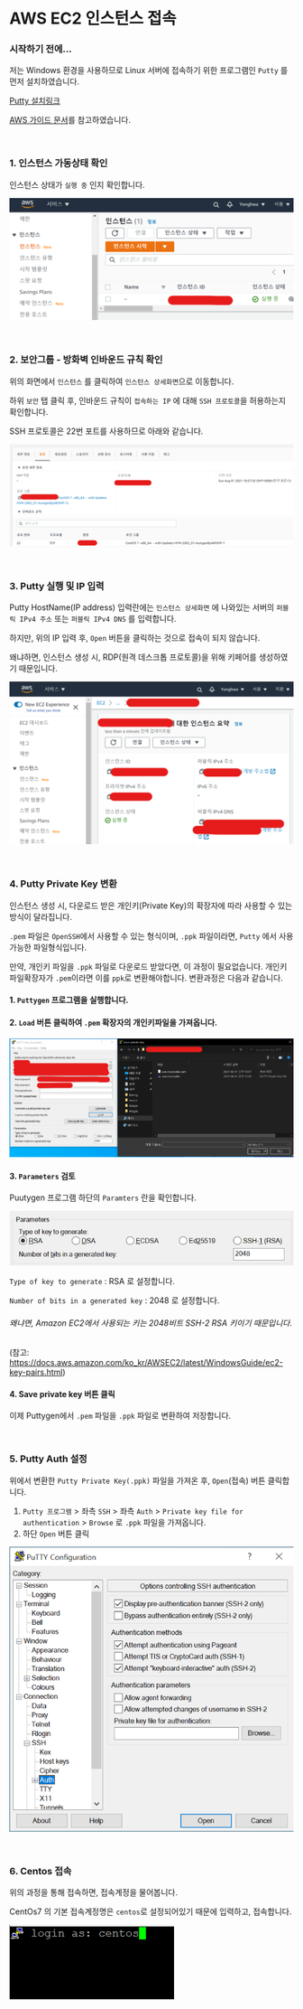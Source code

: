 # AWS EC2 인스턴스 접속

### 시작하기 전에...

저는 Windows 환경을 사용하므로 Linux 서버에 접속하기 위한 프로그램인 `Putty` 를 먼저 설치하였습니다.

[Putty 설치링크](https://www.putty.org/)

[AWS 가이드 문서](https://docs.aws.amazon.com/ko_kr/AWSEC2/latest/UserGuide/putty.html)를 참고하였습니다.

<br>

### 1. 인스턴스 가동상태 확인

인스턴스 상태가 `실행 중` 인지 확인합니다.

![image-20210801202926286](./images/aws-putty-1)

<br>

### 2. 보안그룹 - 방화벽 인바운드 규칙 확인

위의 화면에서 `인스턴스` 를 클릭하여 `인스턴스 상세화면`으로 이동합니다.

하위 `보안` 탭 클릭 후, 인바운드 규칙이 `접속하는 IP` 에 대해 `SSH 프로토콜`을 허용하는지 확인합니다.

SSH 프로토콜은 22번 포트를 사용하므로 아래와 같습니다.

![image-20210801201135511](./images/aws-putty-2)

<br>

### 3. Putty 실행 및 IP 입력

Putty HostName(IP address) 입력란에는 `인스턴스 상세화면` 에 나와있는 서버의 `퍼블릭 IPv4 주소` 또는 `퍼블릭 IPv4 DNS` 를 입력합니다.

하지만, 위의 IP 입력 후, `Open` 버튼을 클릭하는 것으로 접속이 되지 않습니다.

왜냐하면, 인스턴스 생성 시, RDP(원격 데스크톱 프로토콜)을 위해 키페어를 생성하였기 때문입니다.

![image-20210801202317755](./images/aws-putty-3)

<br>

### 4. Putty Private Key 변환

인스턴스 생성 시, 다운로드 받은 개인키(Private Key)의 확장자에 따라 사용할 수 있는 방식이 달라집니다.

`.pem` 파일은 `OpenSSH`에서 사용할 수 있는 형식이며, `.ppk` 파일이라면, `Putty` 에서 사용가능한 파일형식입니다.

만약, 개인키 파일을 `.ppk` 파일로 다운로드 받았다면, 이 과정이 필요없습니다. 개인키 파일확장자가 `.pem`이라면 이를 `ppk`로 변환해야합니다. 변환과정은 다음과 같습니다.

#### 1. `Puttygen` 프로그램을 실행합니다.

#### 2. `Load` 버튼 클릭하여 `.pem` 확장자의 개인키파일을 가져옵니다.

![image-20210801205833837](./images/aws-putty-4)

#### 3. `Parameters` 검토

Puutygen 프로그램 하단의 `Paramters` 란을 확인합니다.

![image-20210801210058996](./images/aws-putty-5)

`Type of key to generate` : RSA 로 설정합니다.

`Number of bits in a generated key` : 2048 로 설정합니다.

###### 왜냐면, Amazon EC2에서 사용되는 키는 2048비트 SSH-2 RSA 키이기 때문입니다.

(참고: https://docs.aws.amazon.com/ko_kr/AWSEC2/latest/WindowsGuide/ec2-key-pairs.html)

#### 4. Save private key 버튼 클릭

이제 Puttygen에서 `.pem` 파일을 `.ppk` 파일로 변환하여 저장합니다.

<br>

### 5. Putty Auth 설정

위에서 변환한 `Putty Private Key(.ppk)` 파일을 가져온 후, `Open`(접속) 버튼 클릭합니다.

1. `Putty 프로그램` > 좌측 `SSH` > 좌측 `Auth` > `Private key file for authentication` > `Browse` 로 `.ppk` 파일을 가져옵니다.
2. 하단 `Open` 버튼 클릭

![image-20210801211258013](./images/aws-putty-6)

<br>

### 6. Centos 접속

위의 과정을 통해 접속하면, 접속계정을 물어봅니다.

CentOs7 의 기본 접속계정명은 `centos`로 설정되어있기 때문에 입력하고, 접속합니다.

![image-20210801211934157](./images/aws-putty-7)
